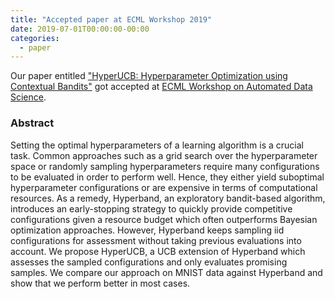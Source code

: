 ```yaml
---
title: "Accepted paper at ECML Workshop 2019"
date: 2019-07-01T00:00:00-00:00
categories:
  - paper
---
```


Our paper entitled ["HyperUCB: Hyperparameter Optimization using Contextual Bandits"](/assets/publications/ADS19.pdf) got accepted at [ECML Workshop on Automated Data Science](https://sites.google.com/view/autods).

### Abstract
Setting the optimal hyperparameters of a learning algorithm is a crucial task. Common approaches such as a grid search over the hyperparameter space or randomly sampling hyperparameters require many configurations to be evaluated in order to perform well. Hence, they either yield suboptimal hyperparameter configurations or are expensive in terms of computational resources. As a remedy, Hyperband, an exploratory bandit-based algorithm, introduces an early-stopping strategy to quickly provide competitive configurations given a resource budget which often outperforms Bayesian optimization approaches. However, Hyperband keeps sampling iid configurations for assessment without taking previous evaluations into account. We propose HyperUCB, a UCB extension of Hyperband which assesses the sampled configurations and only evaluates promising samples. We compare our approach on MNIST data against Hyperband and show that we perform better in most cases.


